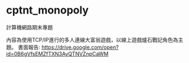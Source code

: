 # cptnt_monopoly

計算機網路期末專題

內容為使用TCP/IP進行的多人連線大富翁遊戲，以線上遊戲爐石戰記角色為主題。
書面報告: https://drive.google.com/open?id=0B6gVfsEMZfTXN3AyQTNVZnpCaWM
